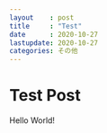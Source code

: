 ```yaml
---
layout    : post
title     : "Test"
date      : 2020-10-27
lastupdate: 2020-10-27
categories: その他 
---
```


# Test Post
Hello World!
